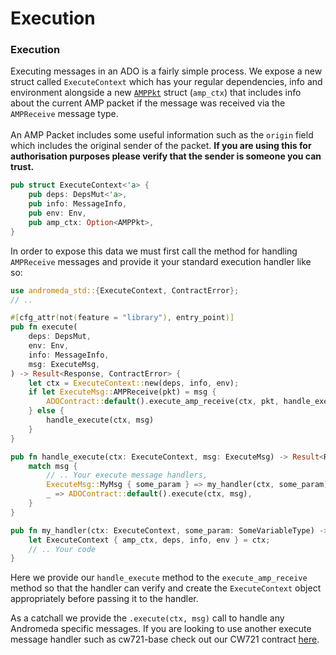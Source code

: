 # Execution

### Execution

Executing messages in an ADO is a fairly simple process. We expose a new struct called `ExecuteContext` which has your regular dependencies, info and environment alongside a new [`AMPPkt`](https://github.com/andromedaprotocol/andromeda-core/blob/amp/packages/std/src/amp/messages.rs#L240) struct (`amp_ctx`) that includes info about the current AMP packet if the message was received via the `AMPReceive` message type. \
\
An AMP Packet includes some useful information such as the `origin` field which includes the original sender of the packet. **If you are using this for authorisation purposes please verify that the sender is someone you can trust.**&#x20;

```rust
pub struct ExecuteContext<'a> {
    pub deps: DepsMut<'a>,
    pub info: MessageInfo,
    pub env: Env,
    pub amp_ctx: Option<AMPPkt>,
}
```

In order to expose this data we must first call the method for handling `AMPReceive` messages and provide it your standard execution handler like so:

```rust
use andromeda_std::{ExecuteContext, ContractError};
// ..

#[cfg_attr(not(feature = "library"), entry_point)]
pub fn execute(
    deps: DepsMut,
    env: Env,
    info: MessageInfo,
    msg: ExecuteMsg,
) -> Result<Response, ContractError> {
    let ctx = ExecuteContext::new(deps, info, env);
    if let ExecuteMsg::AMPReceive(pkt) = msg {
        ADOContract::default().execute_amp_receive(ctx, pkt, handle_execute)
    } else {
        handle_execute(ctx, msg)
    }
}

pub fn handle_execute(ctx: ExecuteContext, msg: ExecuteMsg) -> Result<Response, ContractError> {
    match msg {
        // .. Your execute message handlers,
        ExecuteMsg::MyMsg { some_param } => my_handler(ctx, some_param),
        _ => ADOContract::default().execute(ctx, msg),
    }
}

pub fn my_handler(ctx: ExecuteContext, some_param: SomeVariableType) -> Result<Response, ContractError> {
    let ExecuteContext { amp_ctx, deps, info, env } = ctx;
    // .. Your code
}
```

Here we provide our `handle_execute` method to the `execute_amp_receive` method so that the handler can verify and create the `ExecuteContext` object appropriately before passing it to the handler.

As a catchall we provide the `.execute(ctx, msg)` call to handle any Andromeda specific messages. If you are looking to use another execute message handler such as cw721-base check out our CW721 contract [here](https://github.com/andromedaprotocol/andromeda-core/blob/amp/contracts/non-fungible-tokens/andromeda-cw721/src/contract.rs#L103).
